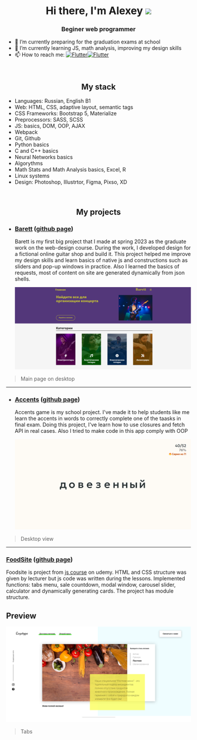 <h1 align="center">Hi there, I'm Alexey 
<img src="https://github.com/blackcater/blackcater/raw/main/images/Hi.gif" height="30"/></h1>
<h3 align="center">Beginer web programmer</h3>

- 🔭 I’m currently preparing for the graduation exams at school
- 🌱 I’m currently learning JS, math analysis, improving my design skills
- 📫 How to reach me: [![Flutter](https://img.shields.io/badge/Telergam-@Gjils-1E90FF?style=flat&logo=telegram)](https://t.me/gjils)[![Flutter](https://img.shields.io/badge/Spotify-gicha_enjoyer-3CB371?style=flat&logo=spotify)](https://open.spotify.com/user/w62wi5pkbmtrgakqaxuy4wj80?si=fed0f11ec49d4b8c)
</br>
<h2 align="center">My stack</h2>

* Languages: Russian, English B1
* Web: HTML, CSS, adaptive layout, semantic tags
* CSS Frameworks: Bootstrap 5, Materialize 
* Preprocessors: SASS, SCSS
* JS: basics, DOM, OOP, AJAX
* Webpack
* Git, Github
* Python basics
* C and C++ basics
* Neural Networks basics
* Algorythms
* Math Stats and Math Analysis basics, Excel, R
* Linux systems
* Design: Photoshop, Illustrtor, Figma, Pixso, XD
</br>
<h2 align="center">My projects</h2>
</hr>

* ### [Barett](http://barett.wd.bytic.ru) ([github page](https://github.com/Gjils/Barett))
  Barett is my first big project that I made at spring 2023 as the graduate work on the web-design course. During the work, I developed design for a fictional online guitar shop and build it. This project helped me improve my design skills and learn basics of native js and constructions such as sliders and pop-up windows in practice. Also I learned the basics of requests, most of content on site are generated dynamically from json shells.
  
  ![main page](https://github.com/Gjils/Barett/blob/main/preview/main-desktop.png)
> Main page on desktop
***
* ### [Accents](https://gjils.github.io/accentsgame/) ([github page](https://github.com/Gjils/accentsgame))
  Accents game is my school project. I've made it to help students like me learn the accents in words to correctly complete one of the taasks in final exam. Doing this project, I've learn how to use closures and fetch API in real cases. Also I tried to make code in this app comply with OOP
  
  ![main page](https://github.com/Gjils/accentsgame/blob/main/preview/desktop.png)
> Desktop view
***
### [FoodSite](https://gjils.github.io/FoodSite/) ([github page](https://github.com/Gjils/FoodSite))
  Foodsite is project from [js course](https://www.udemy.com/course/javascript_full/) on udemy. HTML and CSS structure was given by lecturer but js code was written during the lessons. Implemented functions: tabs menu, sale countdown, modal window, carousel slider, calculator and dynamically generating cards. The project has module structure.
## Preview
![tabs](https://github.com/Gjils/foodsite/blob/main/preview/tabs.png)
> Tabs

</hr>
</br>
